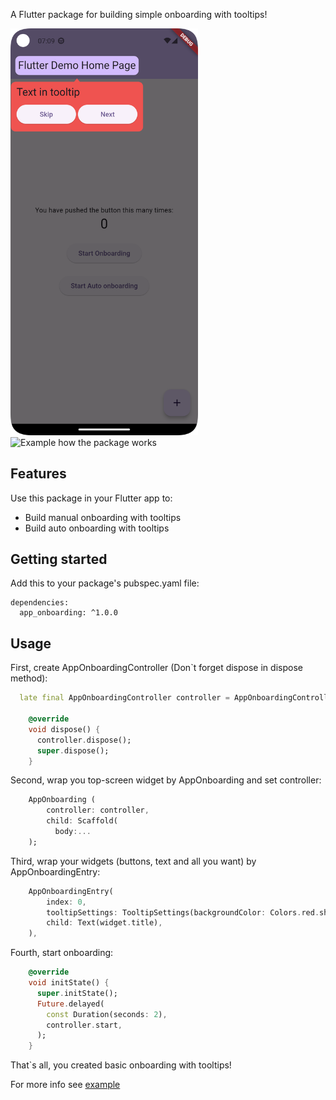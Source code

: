A Flutter package for building simple onboarding with tooltips!

<img alt="Example screenshot" src="https://raw.githubusercontent.com/crefter/app_onboarding/master/assets/top_screenshot.png" width="300"/>
<img alt="Example how the package works" src="https://raw.githubusercontent.com/crefter/app_onboarding/master/assets/first_screen_record.gif" width="300"/>

## Features

Use this package in your Flutter app to:
- Build manual onboarding with tooltips
- Build auto onboarding with tooltips

## Getting started

Add this to your package's pubspec.yaml file:
```
dependencies:
  app_onboarding: ^1.0.0
```

## Usage

First, create AppOnboardingController (Don`t forget dispose in dispose method):
```dart
  late final AppOnboardingController controller = AppOnboardingController();

    @override
    void dispose() {
      controller.dispose();
      super.dispose();
    }
```

Second, wrap you top-screen widget by AppOnboarding and set controller:
```dart
    AppOnboarding (
        controller: controller,
        child: Scaffold(
          body:...
    );
```

Third, wrap your widgets (buttons, text and all you want) by AppOnboardingEntry:
```dart
    AppOnboardingEntry(
        index: 0,
        tooltipSettings: TooltipSettings(backgroundColor: Colors.red.shade400),
        child: Text(widget.title),
    ),
```

Fourth, start onboarding:
```dart
    @override
    void initState() {
      super.initState();
      Future.delayed(
        const Duration(seconds: 2),
        controller.start,
      );
    }
```

That`s all, you created basic onboarding with tooltips!

For more info see <a href="https://github.com/crefter/app_onboarding/blob/master/example/lib/main.dart">example</a>
